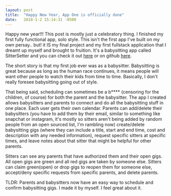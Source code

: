 ```yaml
---
layout: post
title:  "Happy New Year, App One is officially done"
date:   2018-1-2 15:14:31 -0500
---
```


Happy new year!!! This post is mostly just a celebratory thing. I finished my first fully functional app, solo style. This isn't the first app I've built on my own persay.. but! it IS my final project and my first fullstack application that I dreamt up myself and brought to fruition. It's a babysitting app called SitterSetter and you can check it out [here](https://secret-everglades-72811.herokuapp.com/) or on github [here](https://github.com/nwitte4/sitterapp).

The short story is that my first job ever was as a babysitter. Babysitting is great because as long as the human race continues, it means people will want other people to watch their kids from time to time. Basically, I don't really foresee babysitting going out of style.

That being said, scheduling can sometimes be a b**** (censoring for the children, of course) for both the parent and the babysitter. The app I created allows babysitters and parents to connect and do all the babysitting stuff in one place. Each user gets their own calendar. Parents can add/delete their babysitters (you have to add them by their email, similar to something like snapchat or instagram, it's mostly so sitters aren't being added by random people from an open sourced list, I'm rambling now) create/delete babysitting gigs (where they can include a title, start and end time, cost and description with any needed information), request specific sitters at specific times, and leave notes about that sitter that might be helpful for other parents.

Sitters can see any parents that have authorized them and their open gigs. All open gigs are green and all red gigs are taken by someone else. Sitters can claim green(open) or drop gigs to reopen them for someone else, accept/deny specific requests from specific parents, and delete parents.

TLDR: Parents and babysitters now have an easy way to schedule and confirm babysitting gigs. I made it by myself. I feel great about it.
